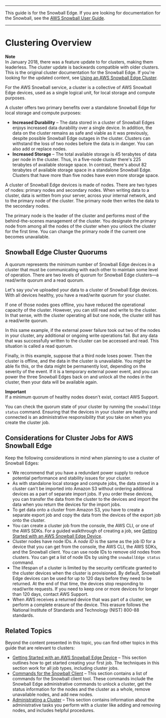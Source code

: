--------

This guide is for the Snowball Edge\. If you are looking for documentation for the Snowball, see the [AWS Snowball User Guide](https://docs.aws.amazon.com/snowball/latest/ug/whatissnowball.html)\.

--------

# Clustering Overview<a name="old-clusters"></a>

**Note**  
In January 2018, there was a feature update to for clusters, making them leaderless\. The cluster update is backwards compatible with older clusters\. This is the original cluster documentation for the Snowball Edge\. If you're looking for the updated content, see [Using an AWS Snowball Edge Cluster](UsingCluster.md)\.

For the AWS Snowball service, a cluster is a collective of AWS Snowball Edge devices, used as a single logical unit, for local storage and compute purposes\.

A cluster offers two primary benefits over a standalone Snowball Edge for local storage and compute purposes:
+ **Increased Durability** – The data stored in a cluster of Snowball Edges enjoys increased data durability over a single device\. In addition, the data on the cluster remains as safe and viable as it was previously, despite possible Snowball Edge outages in the cluster\. Clusters can withstand the loss of two nodes before the data is in danger\. You can also add or replace nodes\.
+ **Increased Storage** – The total available storage is 45 terabytes of data per node in the cluster\. Thus, in a five\-node cluster there's 225 terabytes of available storage space\. In contrast, there's about 82 terabytes of available storage space in a standalone Snowball Edge\. Clusters that have more than five nodes have even more storage space\.

A cluster of Snowball Edge devices is made of nodes\. There are two types of nodes: primary nodes and secondary nodes\. When writing data to a cluster, data is written from your server, across your internal network, and to the primary node of the cluster\. The primary node then writes the data to the secondary nodes\.

The primary node is the leader of the cluster and performs most of the behind\-the\-scenes management of the cluster\. You designate the primary node from among all the nodes of the cluster when you unlock the cluster for the first time\. You can change the primary node if the current one becomes unavailable\.

## Snowball Edge Cluster Quorums<a name="old-clusterquorums"></a>

A quorum represents the minimum number of Snowball Edge devices in a cluster that must be communicating with each other to maintain some level of operation\. There are two levels of quorum for Snowball Edge clusters—a read/write quorum and a read quorum\.

Let's say you've uploaded your data to a cluster of Snowball Edge devices\. With all devices healthy, you have a read/write quorum for your cluster\.

If one of those nodes goes offline, you have reduced the operational capacity of the cluster\. However, you can still read and write to the cluster\. In that sense, with the cluster operating all but one node, the cluster still has a read/write quorum\.

In this same example, if the external power failure took out two of the nodes in your cluster, any additional or ongoing write operations fail\. But any data that was successfully written to the cluster can be accessed and read\. This situation is called a read quorum\.

Finally, in this example, suppose that a third node loses power\. Then the cluster is offline, and the data in the cluster is unavailable\. You might be able fix this, or the data might be permanently lost, depending on the severity of the event\. If it is a temporary external power event, and you can power the three Snowball Edges back on and unlock all the nodes in the cluster, then your data will be available again\.

**Important**  
If a minimum quorum of healthy nodes doesn't exist, contact AWS Support\.

You can check the quorum state of your cluster by running the `snowballEdge status` command\. Ensuring that the devices in your cluster are healthy and connected is an administrative responsibility that you take on when you create the cluster job\.

## Considerations for Cluster Jobs for AWS Snowball Edge<a name="old-clusterconsiderations"></a>

Keep the following considerations in mind when planning to use a cluster of Snowball Edges:
+ We recommend that you have a redundant power supply to reduce potential performance and stability issues for your cluster\.
+ As with standalone local storage and compute jobs, the data stored in a cluster can't be imported into Amazon S3 without ordering additional devices as a part of separate import jobs\. If you order these devices, you can transfer the data from the cluster to the devices and import the data when you return the devices for the import jobs\.
+ To get data onto a cluster from Amazon S3, you have to create a separate export job and copy the data from the devices of the export job onto the cluster\.
+ You can create a cluster job from the console, the AWS CLI, or one of the AWS SDKs\. For a guided walkthrough of creating a job, see [Getting Started with an AWS Snowball Edge Device](getting-started.md)\.
+ Cluster nodes have node IDs\. A *node ID* is the same as the job ID for a device that you can get from the console, the AWS CLI, the AWS SDKs, and the Snowball client\. You can use node IDs to remove old nodes from clusters\. You can get a list of node IDs by using the `snowballEdge status` command\.
+ The lifespan of a cluster is limited by the security certificate granted to the cluster devices when the cluster is provisioned\. By default, Snowball Edge devices can be used for up to 120 days before they need to be returned\. At the end of that time, the devices stop responding to read/write requests\. If you need to keep one or more devices for longer than 120 days, contact AWS Support\.
+ When AWS receives a returned device that was part of a cluster, we perform a complete erasure of the device\. This erasure follows the National Institute of Standards and Technology \(NIST\) 800\-88 standards\.

## Related Topics<a name="old-relatedcluster"></a>

Beyond the content presented in this topic, you can find other topics in this guide that are relevant to clusters:
+ [Getting Started with an AWS Snowball Edge Device](getting-started.md) – This section outlines how to get started creating your first job\. The techniques in this section work for all job types, including cluster jobs\.
+ [Commands for the Snowball Client](old-using-client.md#old-using-client-commands) – This section contains a list of commands for the Snowball client tool\. These commands include the Snowball Edge administrative commands to unlock a cluster, get the status information for the nodes and the cluster as a whole, remove unavailable nodes, and add new nodes\.
+ [Administrating a Cluster](old-administercluster.md) – This section contains information about the administrative tasks you perform with a cluster like adding and removing nodes, and includes helpful procedures\.
